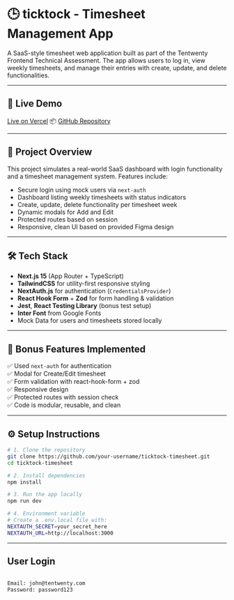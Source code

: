  # 🕒 ticktock - Timesheet Management App

A SaaS-style timesheet web application built as part of the Tentwenty Frontend Technical Assessment. The app allows users to log in, view weekly timesheets, and manage their entries with create, update, and delete functionalities.

---

## 🚀 Live Demo

   [Live on Vercel]([https://your-vercel-deployment-url.vercel.app](https://ticktock-timesheet-management-app.vercel.app/))  
📦 [GitHub Repository](https://github.com/your-username/ticktock-timesheet)

---

## 🧠 Project Overview

This project simulates a real-world SaaS dashboard with login functionality and a timesheet management system. Features include:

- Secure login using mock users via `next-auth`
- Dashboard listing weekly timesheets with status indicators
- Create, update, delete functionality per timesheet week
- Dynamic modals for Add and Edit
- Protected routes based on session
- Responsive, clean UI based on provided Figma design

---

## 🛠️ Tech Stack

- **Next.js 15** (App Router + TypeScript)
- **TailwindCSS** for utility-first responsive styling
- **NextAuth.js** for authentication (`CredentialsProvider`)
- **React Hook Form** + **Zod** for form handling & validation
- **Jest**, **React Testing Library** (bonus test setup)
- **Inter Font** from Google Fonts
- Mock Data for users and timesheets stored locally

---

## 🧪 Bonus Features Implemented

✅ Used `next-auth` for authentication  
✅ Modal for Create/Edit timesheet  
✅ Form validation with react-hook-form + zod  
✅ Responsive design  
✅ Protected routes with session check  
✅ Code is modular, reusable, and clean

---

## ⚙️ Setup Instructions

```bash
# 1. Clone the repository
git clone https://github.com/your-username/ticktock-timesheet.git
cd ticktock-timesheet

# 2. Install dependencies
npm install

# 3. Run the app locally
npm run dev

# 4. Environment variable
# Create a .env.local file with:
NEXTAUTH_SECRET=your_secret_here
NEXTAUTH_URL=http://localhost:3000

```

---
## User Login

```bash

Email: john@tentwenty.com
Password: password123
```
